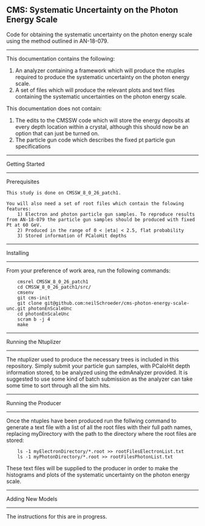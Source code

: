 CMS: Systematic Uncertainty on the Photon Energy Scale
----

Code for obtaining the systematic uncertainty on the photon energy scale using the method outlined in AN-18-079.

----

 This documentation contains the following:

 1) An analyzer containing a framework which will produce the ntuples required to produce the systematic uncertainty on the photon energy scale.
 2) A set of files which will produce the relevant plots and text files containing the systematic uncertainties on the photon energy scale.

 This documentation does not contain:
 1) The edits to the CMSSW code which will store the energy deposits at every depth location within a crystal, although this should now be an option that can just be turned on.
 2) The particle gun code which describes the fixed pt particle gun specifications

----

Getting Started

----

Prerequisites

    This study is done on CMSSW_8_0_26_patch1.

    You will also need a set of root files which contain the folowing features:
        1) Electron and photon particle gun samples. To reproduce results from AN-18-079 the particle gun samples should be produced with fixed Pt at 60 GeV.
        2) Produced in the range of 0 < |eta| < 2.5, flat probability
        3) Stored information of PCaloHit depths

----

Installing

----

From your preference of work area, run the following commands:

```
    cmsrel CMSSW_8_0_26_patch1
    cd CMSSW_8_0_26_patch1/src/
    cmsenv
    git cms-init
    git clone git@github.com:neilSchroeder/cms-photon-energy-scale-unc.git photonEnScaleUnc
    cd photonEnScaleUnc
    scram b -j 4
    make
```

----

Running the Ntuplizer

----

The ntuplizer used to produce the necessary trees is included in this repository. Simply submit your particle gun samples, with PCaloHit depth information stored, to be analyzed using the edmAnalyzer provided. It is suggested to use some kind of batch submission as the analyzer can take some time to sort through all the sim hits.

----
    
Running the Producer

----

Once the ntuples have been produced run the follwing command to generate a text file with a list of all the root files with their full path names, replacing myDirectory with the path to the directory where the root files are stored:

```
    ls -1 myElectronDirectory/*.root >> rootFilesElectronList.txt
    ls -1 myPhotonDirectory/*.root >> rootFilesPhotonList.txt
```

These text files will be supplied to the producer in order to make the histograms and plots of the systematic uncertainty on the photon energy scale.

----

Adding New Models

----

The instructions for this are in progress.
